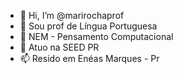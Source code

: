 - 👋 Hi, I’m @marirochaprof
- 👀  Sou prof de Língua Portuguesa
- 🌱 NEM - Pensamento Computacional
- 💞️ Atuo na SEED PR
- 📫  Resido em Enéas Marques - Pr

<!---
marirochaprof/marirochaprof is a ✨ special ✨ repository because its `README.md` (this file) appears on your GitHub profile.
You can click the Preview link to take a look at your changes.
--->
